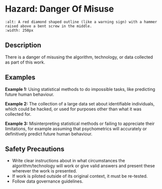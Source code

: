 # Hazard: Danger Of Misuse

```{image} ../images/hazards/misuse.png
:alt: A red diamond shaped outline (like a warning sign) with a hammer raised above a bent screw in the middle.
:width: 250px
```

## Description

There is a danger of misusing the algorithm, technology, or data collected as part of this work.

## Examples

__Example 1:__ Using statistical methods to do impossible tasks, like predicting future human behaviour.

__Example 2:__ The collection of a large data set about identifiable individuals, which could be hacked, or used for purposes other than what it was collected for.

__Example 3:__ Misinterpreting statistical methods or failing to appreciate their limitations, for example assuming that psychometrics will accurately or definitively predict future human behaviour.

## Safety Precautions

- Write clear instructions about in what circumstances the algorithm/technology will work or give valid answers and present these wherever the work is presented.
- If work is piloted outside of its original context, it must be re-tested.
- Follow data governance guidelines.
